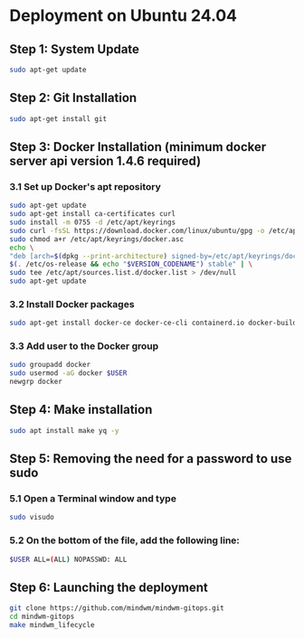 # Deployment on Ubuntu 24.04


## Step 1: System Update
```bash
sudo apt-get update
```

## Step 2: Git Installation
```bash
sudo apt-get install git
```

## Step 3: Docker Installation (minimum docker server api version 1.4.6 required)
### 3.1 Set up Docker's apt repository
```bash
sudo apt-get update
sudo apt-get install ca-certificates curl
sudo install -m 0755 -d /etc/apt/keyrings
sudo curl -fsSL https://download.docker.com/linux/ubuntu/gpg -o /etc/apt/keyrings/docker.asc
sudo chmod a+r /etc/apt/keyrings/docker.asc
echo \
"deb [arch=$(dpkg --print-architecture) signed-by=/etc/apt/keyrings/docker.asc] https://download.docker.com/linux/ubuntu \
$(. /etc/os-release && echo "$VERSION_CODENAME") stable" | \
sudo tee /etc/apt/sources.list.d/docker.list > /dev/null
sudo apt-get update
```

### 3.2 Install Docker packages
```bash
sudo apt-get install docker-ce docker-ce-cli containerd.io docker-buildx-plugin docker-compose-plugin  
```

### 3.3 Add user to the Docker group
```bash
sudo groupadd docker  
sudo usermod -aG docker $USER  
newgrp docker  
```

## Step 4: Make installation
```bash
sudo apt install make yq -y
```

## Step 5: Removing the need for a password to use sudo

### 5.1 Open a Terminal window and type
```bash
sudo visudo
```

### 5.2 On the bottom of the file, add the following line:
```bash
$USER ALL=(ALL) NOPASSWD: ALL
```

## Step 6: Launching the deployment
```bash
git clone https://github.com/mindwm/mindwm-gitops.git  
cd mindwm-gitops  
make mindwm_lifecycle  
```


